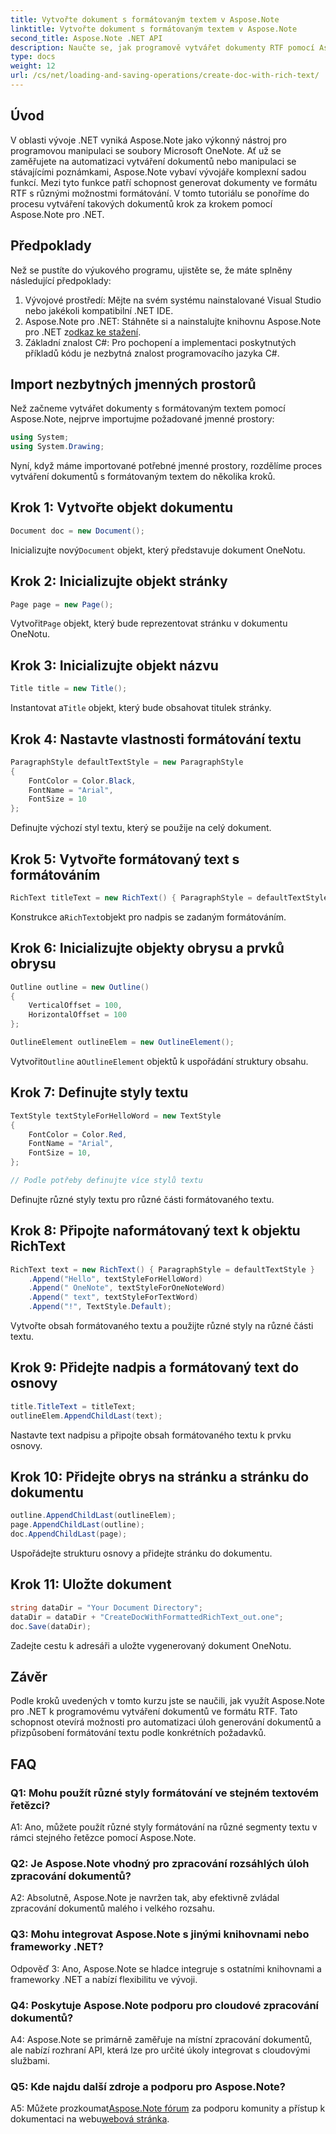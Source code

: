 ```yaml
---
title: Vytvořte dokument s formátovaným textem v Aspose.Note
linktitle: Vytvořte dokument s formátovaným textem v Aspose.Note
second_title: Aspose.Note .NET API
description: Naučte se, jak programově vytvářet dokumenty RTF pomocí Aspose.Note pro .NET. Podrobný průvodce s příklady kódu.
type: docs
weight: 12
url: /cs/net/loading-and-saving-operations/create-doc-with-rich-text/
---
```

## Úvod

V oblasti vývoje .NET vyniká Aspose.Note jako výkonný nástroj pro programovou manipulaci se soubory Microsoft OneNote. Ať už se zaměřujete na automatizaci vytváření dokumentů nebo manipulaci se stávajícími poznámkami, Aspose.Note vybaví vývojáře komplexní sadou funkcí. Mezi tyto funkce patří schopnost generovat dokumenty ve formátu RTF s různými možnostmi formátování. V tomto tutoriálu se ponoříme do procesu vytváření takových dokumentů krok za krokem pomocí Aspose.Note pro .NET.

## Předpoklady

Než se pustíte do výukového programu, ujistěte se, že máte splněny následující předpoklady:

1. Vývojové prostředí: Mějte na svém systému nainstalované Visual Studio nebo jakékoli kompatibilní .NET IDE.
2.  Aspose.Note pro .NET: Stáhněte si a nainstalujte knihovnu Aspose.Note pro .NET z[odkaz ke stažení](https://releases.aspose.com/note/net/).
3. Základní znalost C#: Pro pochopení a implementaci poskytnutých příkladů kódu je nezbytná znalost programovacího jazyka C#.

## Import nezbytných jmenných prostorů

Než začneme vytvářet dokumenty s formátovaným textem pomocí Aspose.Note, nejprve importujme požadované jmenné prostory:

```csharp
using System;
using System.Drawing;
```

Nyní, když máme importované potřebné jmenné prostory, rozdělíme proces vytváření dokumentů s formátovaným textem do několika kroků.

## Krok 1: Vytvořte objekt dokumentu

```csharp
Document doc = new Document();
```

 Inicializujte nový`Document` objekt, který představuje dokument OneNotu.

## Krok 2: Inicializujte objekt stránky

```csharp
Page page = new Page();
```

 Vytvořit`Page` objekt, který bude reprezentovat stránku v dokumentu OneNotu.

## Krok 3: Inicializujte objekt názvu

```csharp
Title title = new Title();
```

 Instantovat a`Title` objekt, který bude obsahovat titulek stránky.

## Krok 4: Nastavte vlastnosti formátování textu

```csharp
ParagraphStyle defaultTextStyle = new ParagraphStyle
{
    FontColor = Color.Black,
    FontName = "Arial",
    FontSize = 10
};
```

Definujte výchozí styl textu, který se použije na celý dokument.

## Krok 5: Vytvořte formátovaný text s formátováním

```csharp
RichText titleText = new RichText() { ParagraphStyle = defaultTextStyle }.Append("Title!");
```

 Konstrukce a`RichText`objekt pro nadpis se zadaným formátováním.

## Krok 6: Inicializujte objekty obrysu a prvků obrysu

```csharp
Outline outline = new Outline()
{
    VerticalOffset = 100,
    HorizontalOffset = 100
};

OutlineElement outlineElem = new OutlineElement();
```

 Vytvořit`Outline` a`OutlineElement` objektů k uspořádání struktury obsahu.

## Krok 7: Definujte styly textu

```csharp
TextStyle textStyleForHelloWord = new TextStyle
{
    FontColor = Color.Red,
    FontName = "Arial",
    FontSize = 10,
};

// Podle potřeby definujte více stylů textu
```

Definujte různé styly textu pro různé části formátovaného textu.

## Krok 8: Připojte naformátovaný text k objektu RichText

```csharp
RichText text = new RichText() { ParagraphStyle = defaultTextStyle }
    .Append("Hello", textStyleForHelloWord)
    .Append(" OneNote", textStyleForOneNoteWord)
    .Append(" text", textStyleForTextWord)
    .Append("!", TextStyle.Default);
```

Vytvořte obsah formátovaného textu a použijte různé styly na různé části textu.

## Krok 9: Přidejte nadpis a formátovaný text do osnovy

```csharp
title.TitleText = titleText;
outlineElem.AppendChildLast(text);
```

Nastavte text nadpisu a připojte obsah formátovaného textu k prvku osnovy.

## Krok 10: Přidejte obrys na stránku a stránku do dokumentu

```csharp
outline.AppendChildLast(outlineElem);
page.AppendChildLast(outline);
doc.AppendChildLast(page);
```

Uspořádejte strukturu osnovy a přidejte stránku do dokumentu.

## Krok 11: Uložte dokument

```csharp
string dataDir = "Your Document Directory";
dataDir = dataDir + "CreateDocWithFormattedRichText_out.one";
doc.Save(dataDir);
```

Zadejte cestu k adresáři a uložte vygenerovaný dokument OneNotu.

## Závěr

Podle kroků uvedených v tomto kurzu jste se naučili, jak využít Aspose.Note pro .NET k programovému vytváření dokumentů ve formátu RTF. Tato schopnost otevírá možnosti pro automatizaci úloh generování dokumentů a přizpůsobení formátování textu podle konkrétních požadavků.

## FAQ

### Q1: Mohu použít různé styly formátování ve stejném textovém řetězci?

A1: Ano, můžete použít různé styly formátování na různé segmenty textu v rámci stejného řetězce pomocí Aspose.Note.

### Q2: Je Aspose.Note vhodný pro zpracování rozsáhlých úloh zpracování dokumentů?

A2: Absolutně, Aspose.Note je navržen tak, aby efektivně zvládal zpracování dokumentů malého i velkého rozsahu.

### Q3: Mohu integrovat Aspose.Note s jinými knihovnami nebo frameworky .NET?

Odpověď 3: Ano, Aspose.Note se hladce integruje s ostatními knihovnami a frameworky .NET a nabízí flexibilitu ve vývoji.

### Q4: Poskytuje Aspose.Note podporu pro cloudové zpracování dokumentů?

A4: Aspose.Note se primárně zaměřuje na místní zpracování dokumentů, ale nabízí rozhraní API, která lze pro určité úkoly integrovat s cloudovými službami.

### Q5: Kde najdu další zdroje a podporu pro Aspose.Note?

 A5: Můžete prozkoumat[Aspose.Note fórum](https://forum.aspose.com/c/note/28) za podporu komunity a přístup k dokumentaci na webu[webová stránka](https://reference.aspose.com/note/net/).
